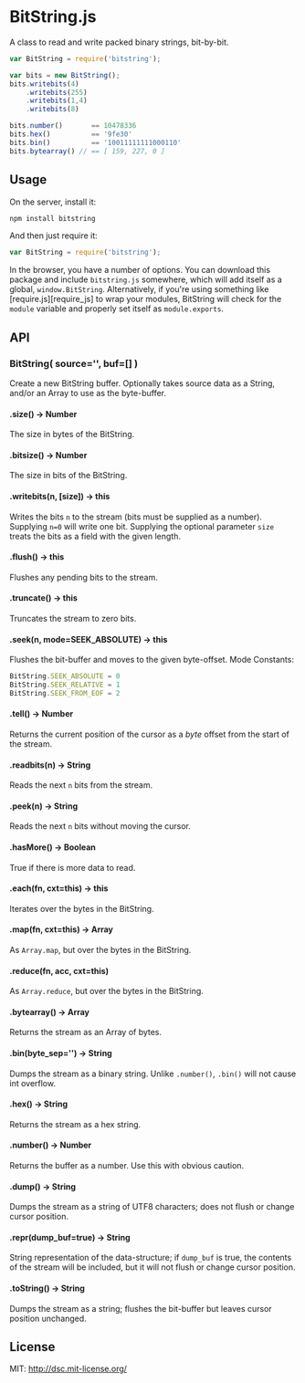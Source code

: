 # BitString.js

A class to read and write packed binary strings, bit-by-bit.

```js
var BitString = require('bitstring');

var bits = new BitString();
bits.writebits(4)
    .writebits(255)
    .writebits(1,4)
    .writebits(8)

bits.number()       == 10478336
bits.hex()          == '9fe30'
bits.bin()          == '10011111111000110'
bits.bytearray() // == [ 159, 227, 0 ]
```


## Usage

On the server, install it:

```sh
npm install bitstring
```

And then just require it:

```js
var BitString = require('bitstring');
```

In the browser, you have a number of options. You can download this package and include `bitstring.js` somewhere, which will add itself as a global, `window.BitString`. Alternatively, if you're using something like [require.js][require_js] to wrap your modules, BitString will check for the `module` variable and properly set itself as `module.exports`.


## API

### BitString( source='', buf=[] )

Create a new BitString buffer. Optionally takes source data as a String, and/or an Array to use as the byte-buffer.

#### .size() -> Number

The size in bytes of the BitString.


#### .bitsize() -> Number

The size in bits of the BitString.


#### .writebits(n, [size]) -> this

Writes the bits `n` to the stream (bits must be supplied as a number). Supplying `n=0` will write one bit. Supplying the optional parameter `size` treats the bits as a field with the given length.


#### .flush() -> this

Flushes any pending bits to the stream.


#### .truncate() -> this

Truncates the stream to zero bits.


#### .seek(n, mode=SEEK_ABSOLUTE) -> this

Flushes the bit-buffer and moves to the given byte-offset. Mode Constants:

```js
BitString.SEEK_ABSOLUTE = 0
BitString.SEEK_RELATIVE = 1
BitString.SEEK_FROM_EOF = 2
```


#### .tell() -> Number

Returns the current position of the cursor as a *byte* offset from the start of the stream.

#### .readbits(n) -> String

Reads the next `n` bits from the stream.


#### .peek(n) -> String

Reads the next `n` bits without moving the cursor.


#### .hasMore() -> Boolean

True if there is more data to read.


#### .each(fn, cxt=this) -> this

Iterates over the bytes in the BitString.


#### .map(fn, cxt=this) -> Array

As `Array.map`, but over the bytes in the BitString.


#### .reduce(fn, acc, cxt=this)

As `Array.reduce`, but over the bytes in the BitString.


#### .bytearray() -> Array

Returns the stream as an Array of bytes.


#### .bin(byte_sep='') -> String

Dumps the stream as a binary string. Unlike `.number()`, `.bin()` will not cause int overflow.


#### .hex() -> String

Returns the stream as a hex string.


#### .number() -> Number

Returns the buffer as a number. Use this with obvious caution.


#### .dump() -> String

Dumps the stream as a string of UTF8 characters; does not flush or change cursor position.


#### .repr(dump_buf=true) -> String

String representation of the data-structure; if `dump_buf` is true, the contents of the stream will be included, but it will not flush or change cursor position.


#### .toString() -> String

Dumps the stream as a string; flushes the bit-buffer but leaves cursor position unchanged.



## License

MIT: http://dsc.mit-license.org/
